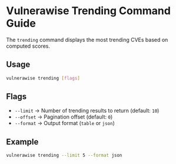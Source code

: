 # Vulnerawise Trending Command Guide

The `trending` command displays the most trending CVEs based on computed scores.

## Usage
```sh
vulnerawise trending [flags]
```

## Flags
- `--limit` → Number of trending results to return (default: `10`)
- `--offset` → Pagination offset (default: `0`)
- `--format` → Output format (`table` or `json`)

## Example
```sh
vulnerawise trending --limit 5 --format json
```
